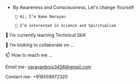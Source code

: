 -  By Awareness and Consciousness, Let's change Yourself

        👋 Hi, I’m Namo Narayan
				
        👀 I’m interested in Science and Spiritualism
				
 🌱 I’m currently learning Technical Skill
 
 💞️ I’m looking to collaborate on ...
 
 📫 How to reach me ...
 
 Email me- narayanbros3456@gmail.com
 
 Contact me- +918559972320

<!---
namo1narayan/namo1narayan is a ✨ special ✨ repository because its `README.md` (this file) appears on your GitHub profile.
You can click the Preview link to take a look at your changes.
--->
